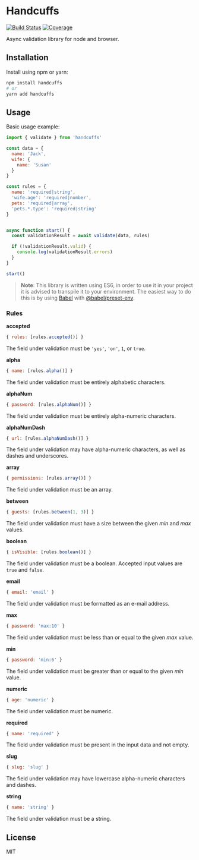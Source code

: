 # Handcuffs

[![Build Status](https://travis-ci.org/vladshcherbin/handcuffs.svg?branch=master)](https://travis-ci.org/vladshcherbin/handcuffs)
[![Coverage](https://codecov.io/gh/vladshcherbin/handcuffs/branch/master/graph/badge.svg)](https://codecov.io/gh/vladshcherbin/handcuffs)

Async validation library for node and browser.

## Installation

Install using npm or yarn:

```bash
npm install handcuffs
# or
yarn add handcuffs
```

## Usage

Basic usage example:

```js
import { validate } from 'handcuffs'

const data = {
  name: 'Jack',
  wife: {
    name: 'Susan'
  }
}

const rules = {
  name: 'required|string',
  'wife.age': 'required|number',
  pets: 'required|array',
  'pets.*.type': 'required|string'
}


async function start() {
  const validationResult = await validate(data, rules)

  if (!validationResult.valid) {
    console.log(validationResult.errors)
  }
}

start()
```

> **Note**: This library is written using ES6, in order to use it in your project it is advised to transpile it to your environment. The easiest way to do this is by using [Babel](https://babeljs.io) with [@babel/preset-env](https://github.com/babel/babel/tree/master/packages/babel-preset-env).

### Rules

**accepted**

```js
{ rules: [rules.accepted()] }
```

The field under validation must be `'yes'`, `'on'`, `1`, or `true`.

**alpha**

```js
{ name: [rules.alpha()] }
```

The field under validation must be entirely alphabetic characters.

**alphaNum**

```js
{ password: [rules.alphaNum()] }
```

The field under validation must be entirely alpha-numeric characters.

**alphaNumDash**

```js
{ url: [rules.alphaNumDash()] }
```

The field under validation may have alpha-numeric characters, as well as dashes and underscores.

**array**

```js
{ permissions: [rules.array()] }
```

The field under validation must be an array.

**between**

```js
{ guests: [rules.between(1, 3)] }
```

The field under validation must have a size between the given *min* and *max* values.

**boolean**

```js
{ isVisible: [rules.boolean()] }
```

The field under validation must be a boolean. Accepted input values are `true` and `false`.

**email**

```js
{ email: 'email' }
```

The field under validation must be formatted as an e-mail address.

**max**

```js
{ password: 'max:10' }
```

The field under validation must be less than or equal to the given *max* value.

**min**

```js
{ password: 'min:6' }
```

The field under validation must be greater than or equal to the given *min* value.

**numeric**

```js
{ age: 'numeric' }
```

The field under validation must be numeric.

**required**

```js
{ name: 'required' }
```

The field under validation must be present in the input data and not empty.

**slug**

```js
{ slug: 'slug' }
```

The field under validation may have lowercase alpha-numeric characters and dashes.

**string**

```js
{ name: 'string' }
```

The field under validation must be a string.

## License

MIT
